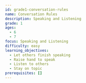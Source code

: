 ```yaml
---
id: grade1-conversation-rules
name: Conversation Rules
description: Speaking and Listening
grade: 1
ages:
  - 6
  - 7
focus: Speaking and Listening
difficulty: easy
learning_objectives:
  - Let others finish speaking
  - Raise hand to speak
  - Listen to others
  - Stay on topic
prerequisites: []
---
```


